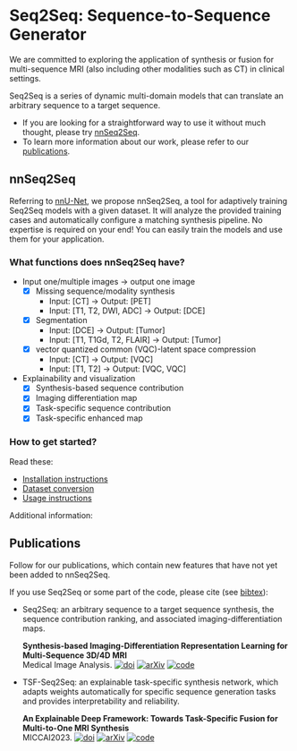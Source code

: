 # Seq2Seq: Sequence-to-Sequence Generator
We are committed to exploring the application of synthesis or fusion for multi-sequence MRI (also including other modalities such as CT) in clinical settings.

Seq2Seq is a series of dynamic multi-domain models that can translate an arbitrary sequence to a target sequence.
- If you are looking for a straightforward way to use it without much thought, please try [nnSeq2Seq](#nnseq2seq).
- To learn more information about our work, please refer to our [publications](#publications).

## <span id = "nnseq2seq">nnSeq2Seq</span>
Referring to [nnU-Net](https://github.com/MIC-DKFZ/nnUNet), we propose nnSeq2Seq, a tool for adaptively training Seq2Seq models with a given dataset. It will analyze the provided training cases and automatically configure a matching synthesis pipeline. No expertise is required on your end! You can easily train the models and use them for your application.

### What functions does nnSeq2Seq have?
- Input one/multiple images $\rightarrow$ output one image
  - [x] Missing sequence/modality synthesis
    - Input: [CT] $\rightarrow$ Output: [PET]
    - Input: [T1, T2, DWI, ADC] $\rightarrow$ Output: [DCE]
  - [x] Segmentation
    - Input: [DCE] $\rightarrow$ Output: [Tumor]
    - Input: [T1, T1Gd, T2, FLAIR] $\rightarrow$ Output: [Tumor]
  - [x] vector quantized common (VQC)-latent space compression
    - Input: [CT] $\rightarrow$ Output: [VQC]
    - Input: [T1, T2] $\rightarrow$ Output: [VQC, VQC]
- Explainability and visualization
  - [x] Synthesis-based sequence contribution
  - [x] Imaging differentiation map
  - [x] Task-specific sequence contribution
  - [x] Task-specific enhanced map

### How to get started?
Read these:
- [Installation instructions](./nnseq2seq/docs/installation_instructions.md)
- [Dataset conversion](./nnseq2seq/docs/dataset_format.md)
- [Usage instructions](./nnseq2seq/docs/how_to_use_nnseq2seq.md)

Additional information:

## <span id = "publications">Publications</span>
Follow for our publications, which contain new features that have not yet been added to nnSeq2Seq.

If you use Seq2Seq or some part of the code, please cite (see [bibtex](./citations.bib)):

  * Seq2Seq: an arbitrary sequence to a target sequence synthesis, the sequence contribution ranking, and associated imaging-differentiation maps.
  
    **Synthesis-based Imaging-Differentiation Representation Learning for Multi-Sequence 3D/4D MRI**  
Medical Image Analysis. [![doi](https://img.shields.io/badge/DOI-8A2BE2)](https://doi.org/10.1016/j.media.2023.103044) [![arXiv](https://img.shields.io/badge/arXiv-2302.00517-red)](https://arxiv.org/abs/2302.00517) [![code](https://img.shields.io/badge/code-brightgreen)](publications/src/seq2seq/README.md)

  * TSF-Seq2Seq: an explainable task-specific synthesis network, which adapts weights automatically for specific sequence generation tasks and provides interpretability and reliability.
  
    **An Explainable Deep Framework: Towards Task-Specific Fusion for Multi-to-One MRI Synthesis**  
MICCAI2023. [![doi](https://img.shields.io/badge/DOI-8A2BE2)](https://doi.org/10.1007/978-3-031-43999-5_5) [![arXiv](https://img.shields.io/badge/arXiv-2307.00885-red)](https://arxiv.org/abs/2307.00885) [![code](https://img.shields.io/badge/code-brightgreen)](publications/src/tsf/README.md)